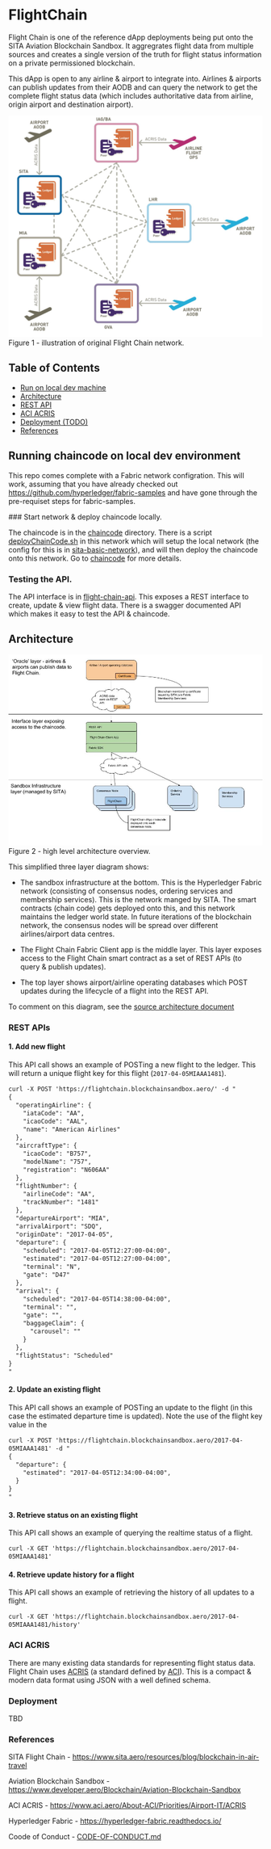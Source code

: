 # FlightChain

Flight Chain is one of the reference dApp deployments being put onto the SITA Aviation Blockchain Sandbox. 
It aggregrates flight data from multiple sources and creates a single version of the truth for flight status information 
on a private permissioned blockchain.

This dApp is open to any airline & airport to integrate into. Airlines & airports can publish updates from their AODB
and can query the network to get the complete flight status data (which includes authoritative data from airline, 
origin airport and destination airport).


![alt text](docs/images/flightchain.jpg "Flight Chain Network")
Figure 1 - illustration of original Flight Chain network. 




## Table of Contents

- [Run on local dev machine](#localdev)
- [Architecture](#architecture)
- [REST API](#rest-apis)
- [ACI ACRIS](#aci-acris)
- [Deployment (TODO)](#deployment)
- [References](#references)

## Running chaincode on local dev environment <a name="localdev"></a>

This repo comes complete with a Fabric network configration. This will work, assuming that you have
already checked out https://github.com/hyperledger/fabric-samples and have gone through the pre-requiset 
steps for fabric-samples.

### Start network & deploy chaincode locally.

The chaincode is in the [chaincode](./chaincode) directory. There is a script [deployChainCode.sh](./chaincode/deployChainCode.sh)
in this network which will setup the local network (the config for this is in [sita-basic-network](sita-basic-network)), and
will then deploy the chaincode onto this network. Go to [chaincode](./chaincode) for more details.


### Testing the API.

The API interface is in [flight-chain-api](flight-chain-api). This exposes a REST interface to create, update & view
flight data. There is a swagger documented API which makes it easy to test the API & chaincode.



## Architecture <a name="architecture"></a>

![alt text](docs/images/architecture.jpg "Flight Chain Architecture")
Figure 2 - high level architecture overview.

This simplified three layer diagram shows:
 
 - The sandbox infrastructure at the bottom. This is the Hyperledger Fabric network (consisting of consensus nodes, 
ordering services and membership services). This is the network manged by SITA. The smart contracts (chain code) gets
deployed onto this, and this network maintains the ledger world state. In future iterations of the blockchain network, 
the consensus nodes will be spread over different airlines/airport data centres.

 - The Flight Chain Fabric Client app is the middle layer. This layer exposes access to the Flight Chain smart contract
 as a set of REST APIs (to query & publish updates). 
 
- The top layer shows airport/airline operating databases which POST updates during the lifecycle of a flight into 
the REST API.   

To comment on this diagram, see the [source architecture document](https://docs.google.com/drawings/d/1Zq-vAdJJv_G257eTWgB1CtkCOL1dma3JcDOeYaw4O4Q/edit)


### REST APIs <a name="rest-apis"></a>


#### 1. Add new flight

This API call shows an example of POSTing a new flight to the ledger. This will return a unique flight key for this flight (`2017-04-05MIAAA1481`).   

```
curl -X POST 'https://flightchain.blockchainsandbox.aero/' -d "
{
  "operatingAirline": {
    "iataCode": "AA",
    "icaoCode": "AAL",
    "name": "American Airlines"
  },
  "aircraftType": {
    "icaoCode": "B757",
    "modelName": "757",
    "registration": "N606AA"
  },
  "flightNumber": {
    "airlineCode": "AA",
    "trackNumber": "1481"
  },
  "departureAirport": "MIA",
  "arrivalAirport": "SDQ",
  "originDate": "2017-04-05",
  "departure": {
    "scheduled": "2017-04-05T12:27:00-04:00",
    "estimated": "2017-04-05T12:27:00-04:00",
    "terminal": "N",
    "gate": "D47"
  },
  "arrival": {
    "scheduled": "2017-04-05T14:38:00-04:00",
    "terminal": "",
    "gate": "",
    "baggageClaim": {
      "carousel": ""
    }
  },
  "flightStatus": "Scheduled"
}
"
```

#### 2. Update an existing flight

This API call shows an example of POSTing an update to the flight (in this case the estimated departure time is updated). Note the use of the flight key value in 
the 

```
curl -X POST 'https://flightchain.blockchainsandbox.aero/2017-04-05MIAAA1481' -d "
{
  "departure": {
    "estimated": "2017-04-05T12:34:00-04:00",
  }
}
"
```


#### 3. Retrieve status on an existing flight

This API call shows an example of querying the realtime status of a flight.

```
curl -X GET 'https://flightchain.blockchainsandbox.aero/2017-04-05MIAAA1481'
```

#### 4. Retrieve update history for a flight

This API call shows an example of retrieving the history of all updates to a flight.

```
curl -X GET 'https://flightchain.blockchainsandbox.aero/2017-04-05MIAAA1481/history'
```

### ACI ACRIS  <a name="aci-acris"></a>
There are many existing data standards for representing flight status data. Flight Chain uses [ACRIS](http://www.aci.aero/About-ACI/Priorities/Airport-IT/ACRIS) 
(a standard defined by [ACI](http://www.aci.aero)). This is a compact & modern data format using JSON with a well defined schema.


### Deployment <a name="deployment"></a>

TBD

### References <a name="references"></a>
SITA Flight Chain - https://www.sita.aero/resources/blog/blockchain-in-air-travel

Aviation Blockchain Sandbox - https://www.developer.aero/Blockchain/Aviation-Blockchain-Sandbox

ACI ACRIS - https://www.aci.aero/About-ACI/Priorities/Airport-IT/ACRIS

Hyperledger Fabric - https://hyperledger-fabric.readthedocs.io/

Coode of Conduct - [CODE-OF-CONDUCT.md](CODE-OF-CONDUCT.md)
